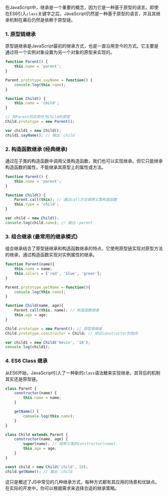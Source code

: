 在JavaScript中，继承是一个重要的概念，因为它是一种基于原型的语言。即使在ES6引入`class`关键字之后，JavaScript仍然是一种基于原型的语言，并且其继承机制在幕后仍然是依赖于原型链。

### 1. 原型链继承

原型链继承是JavaScript最初的继承方式，也是一直沿用至今的方式。它主要是通过将一个实例对象设置为另一个对象的原型来实现的。

```javascript
function Parent() {
    this.name = 'parent';
}

Parent.prototype.sayName = function() {
    console.log(this.name);
}

function Child() {
    this.name = 'child';
}

// 将Parent的实例作为Child的原型
Child.prototype = new Parent();

var child1 = new Child();
child1.sayName(); // 输出：child
```

### 2. 构造函数继承 (经典继承)

通过在子类的构造函数中调用父类构造函数，我们也可以实现继承。但它只能继承构造函数的属性，不能继承其原型上的属性或方法。

```javascript
function Parent() {
    this.name = 'parent';
}

function Child() {
    Parent.call(this); // 通过call方法调用父类构造函数
    this.type = 'child';
}

var child = new Child();
console.log(child.name); // 输出：parent
```

### 3. 组合继承 (最常用的继承模式)

组合继承结合了原型链继承和构造函数继承的特点，它使用原型链实现对原型方法的继承，通过构造函数实现对实例属性的继承。

```javascript
function Parent(name){
    this.name = name;
    this.colors = ['red', 'blue', 'green'];
}

Parent.prototype.getName = function(){
    console.log(this.name);
}

function Child(name, age){
    Parent.call(this, name); // 构造函数继承
    this.age = age;
}

Child.prototype = new Parent(); // 原型链继承
Child.prototype.constructor = Child; // 矫正constructor的指向

var child1 = new Child('kevin', '18');
console.log(child1);
```

### 4. ES6 Class 继承

从ES6开始，JavaScript引入了一种新的`class`语法糖来实现继承，其背后的机制其实还是原型链。

```javascript
class Parent {
    constructor(name) {
        this.name = name;
    }

    getName() {
        console.log(this.name);
    }
}

class Child extends Parent {
    constructor(name, age) {
        super(name); // 调用父类的constructor(name)
        this.age = age;
    }
}

const child = new Child('child', 18);
child.getName(); // 输出：child
```

这只是概述了JS中常见的几种继承方式，每种方式都有其应用的场景和优缺点。在实际的开发中，你可以根据需求来选择合适的继承策略。